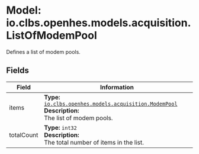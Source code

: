 # Model: io.clbs.openhes.models.acquisition.ListOfModemPool

Defines a list of modem pools.

## Fields

| Field | Information |
| --- | --- |
| items | <b>Type:</b> [`io.clbs.openhes.models.acquisition.ModemPool`](model-io-clbs-openhes-models-acquisition-modempool.md)<br><b>Description:</b><br>The list of modem pools. |
| totalCount | <b>Type:</b> `int32`<br><b>Description:</b><br>The total number of items in the list. |

